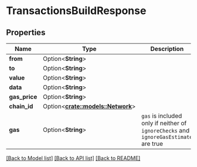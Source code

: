 # TransactionsBuildResponse

## Properties

Name | Type | Description | Notes
------------ | ------------- | ------------- | -------------
**from** | Option<**String**> |  | [optional]
**to** | Option<**String**> |  | [optional]
**value** | Option<**String**> |  | [optional]
**data** | Option<**String**> |  | [optional]
**gas_price** | Option<**String**> |  | [optional]
**chain_id** | Option<[**crate::models::Network**](Network.md)> |  | [optional]
**gas** | Option<**String**> | `gas` is included only if neither of `ignoreChecks` and `ignoreGasEstimate` are true | [optional]

[[Back to Model list]](../README.md#documentation-for-models) [[Back to API list]](../README.md#documentation-for-api-endpoints) [[Back to README]](../README.md)


